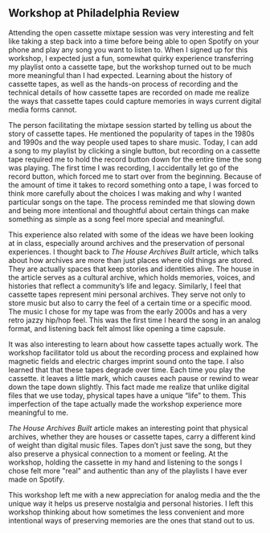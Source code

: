 ## Workshop at Philadelphia Review ##

Attending the open cassette mixtape session was very interesting and felt like taking a step back into a time before being able to open Spotify on your phone and play any song you want to listen to. When I signed up for this workshop, I expected just a fun, somewhat quirky experience transferring my playlist onto a cassette tape, but the workshop turned out to be much more meaningful than I had expected. Learning about the history of cassette tapes, as well as the hands-on process of recording and the technical details of how cassette tapes are recorded on made me realize the ways that cassette tapes could capture memories in ways current digital media forms cannot.

The person facilitating the mixtape session started by telling us about the story of cassette tapes. He mentioned the popularity of tapes in the 1980s and 1990s and the way people used tapes to share music. Today, I can add a song to my playlist by clicking a single button, but recording on a cassette tape required me to hold the record button down for the entire time the song was playing. The first time I was recording, I accidentally let go of the record button, which forced me to start over from the beginning. Because of the amount of time it takes to record something onto a tape, I was forced to think more carefully about the choices I was making and why I wanted particular songs on the tape. The process reminded me that slowing down and being more intentional and thoughtful about certain things can make something as simple as a song feel more special and meaningful.

This experience also related with some of the ideas we have been looking at in class, especially around archives and the preservation of personal experiences. I thought back to *The House Archives Built* article, which talks about how archives are more than just places where old things are stored. They are actually spaces that keep stories and identities alive. The house in the article serves as a cultural archive, which holds memories, voices, and histories that reflect a community’s life and legacy. Similarly, I feel that cassette tapes represent mini personal archives. They serve not only to store music but also to carry the feel of a certain time or a specific mood. The music I chose for my tape was from the early 2000s and has a very retro jazzy hip/hop feel. This was the first time I heard the song in an analog format, and listening back felt almost like opening a time capsule.

It was also interesting to learn about how cassette tapes actually work. The workshop facilitator told us about the recording process and explained how magnetic fields and electric charges imprint sound onto the tape. I also learned that that these tapes degrade over time. Each time you play the cassette. it leaves a little mark, which causes each pause or rewind to wear down the tape down slightly. This fact made me realize that unlike digital files that we use today, physical tapes have a unique “life” to them. This imperfection of the tape actually made the workshop experience more meaningful to me.

*The House Archives Built* article makes an interesting point that physical archives, whether they are houses or cassette tapes, carry a different kind of weight than digital music files. Tapes don’t just save the song, but they also preserve a physical connection to a moment or feeling. At the workshop, holding the cassette in my hand and listening to the songs I chose felt more "real" and authentic than any of the playlists I have ever made on Spotify. 

This workshop left me with a new appreciation for analog media and the the unique way it helps us preserve nostalgia and personal histories. I left this workshop thinking about how sometimes the less convenient and more intentional ways of preserving memories are the ones that stand out to us.
